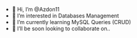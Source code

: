 - 👋 Hi, I’m @Azdon11
- 👀 I’m interested in Databases Management
- 🌱 I’m currently learning MySQL Queries (CRUD)
- 💞️ I’ll be soon looking to collaborate on..


<!---
Azdon11/Azdon11 is a ✨ special ✨ repository because its `README.md` (this file) appears on your GitHub profile.
You can click the Preview link to take a look at your changes.
--->
